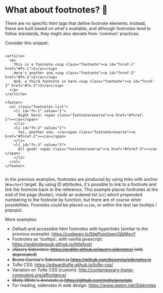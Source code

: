 # What about footnotes? 📖

There are no specific html tags that define footnote elements. Instead, these are built based on what's available, and although footnotes tend to follow standards, they might also deviate from 'common' practices.

Consider this snippet:

```

<article>
  <p>
    This is a footnote.<sup class="footnote"><a id="fnref-1" href="#fn-1">1</a></sup>
    Here's another one.<sup class="footnote"><a id="fnref-2" href="#fn-2">2</a></sup>
    And, a third footnote in here.<sup class="footnote"><a id="fnref-3" href="#fn-3">3</a></sup>
  </p>
</article>

<footer>
  <ol class="footnotes-list">
    <li id="fn-1" value="1">
      Right here! <span class="footnotereverse"><a href="#fnref-1">↩</a></span>
    </li>
    <li id="fn-2" value="2">
      Yes, another one. </a><span class="footnotereverse"><a href="#fnref-2">↩</a></span>
    </li>
    <li id="fn-3" value="3">
      All good! <span class="footnotereverse"><a href="#fnref-3">↩</a></span>
    </li>
  </ol>
</footer>


```

In the previous examples, footnotes are produced by using links with anchor (`#anchor`) target. By using ID attributes, it's possible to link to a footnote and link the footnote back to the reference. This example places footnotes at the end of the page (footer), inside an ordered list (`ol`) which prepended numbering to the footnote by function, but there are of course other possibilities. Foonotes could be placed `aside`, or within the text (as tooltips / popups).

More examples:

- Default and accessible html footnotes with hyperlinks (similar to the previous example): https://codepen.io/SitePoint/pen/QbMgvY
- Footnotes as 'tooltips', with vanilla javascript: https://goblindegook.github.io/littlefoot/
- ~~JQuery Sidenotes: https://acdlite.github.io/jquery.sidenotes/ (old, deprecated)~~
- ~~Bruno Correia's Sidenotes.js https://github.com/bcorreia/sidenotes.js~~
- Tufte CSS: https://edwardtufte.github.io/tufte-css/
- Variation on Tufte CSS (custom): http://contemporary-home-computing.org/affordance/
- ~~Molly White's Annotate.js https://github.com/molly/annotate~~
- For reading, sidenotes in web design: https://www.gwern.net/Sidenotes
